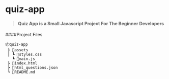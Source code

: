 # quiz-app

> #### Quiz App is a Small Javascript Project For The Beginner Developers

####Project Files

```
📦quiz-app
 ┣ 📂assets
 ┃ ┗ 📜styles.css
   ┗ 📜main.js
 ┣ 📜index.html
 ┣ 📜html_questions.json
 ┗ 📜README.md
```
